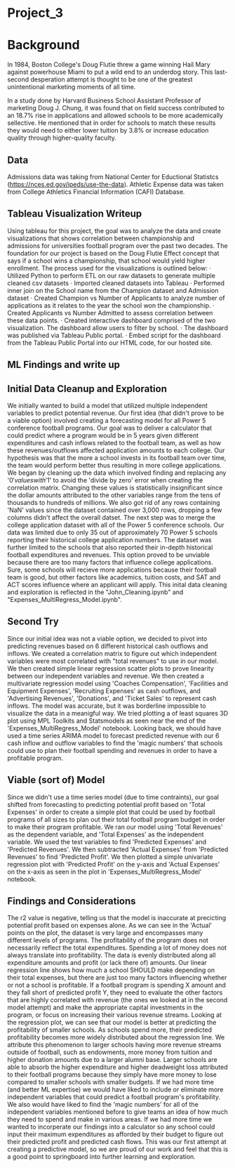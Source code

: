 # Project_3

# Background 
In 1984, Boston College's Doug Flutie threw a game winning Hail Mary against powerhouse Miami to put a wild end to an underdog story. This last- second desperation attempt is thought to be one of the greatest unintentional marketing moments of all time.

In a study done by Harvard Business School Assistant Professor of marketing Doug J. Chung, it was found that on field success contributed to an 18.7% rise in applications and allowed schools to be more academically sellective. He mentioned that in order for schools to match these results they would need to either lower tuition by 3.8% or increase education quality through higher-quality faculty.


## Data 
Admissions data was taking from National Center for Eductional Statistcs (https://nces.ed.gov/ipeds/use-the-data). Athletic Expense data was taken from College Athletics Financial Information (CAFI) Database. 

## Tableau Visualization Writeup
Using tableau for this project, the goal  was to analyze the data and create visualizations that shows correlation between championship and admissions for universities football program over the past two decades. The foundation for our project is based on the Doug Flutie Effect concept that says if a school wins a championship, that school would yield higher enrollment.  The process used for the visualizations is outlined below: 
·      Utilized Python to perform ETL on our raw datasets to generate multiple cleaned csv datasets
·      Imported cleaned datasets into Tableau
·      Performed inner join on the School name from the Champion dataset and Admission dataset 
·      Created Champion vs Number of Applicants to analyze number of applications as it relates to the year the school won the championship. 
·      Created Applicants vs Number Admitted to assess correlation between these data points. 
·      Created interactive dashboard comprised of the two visualization.  The dashboard allow users to filter by school.
·      The dashboard was published via Tableau Public portal. 
·      Embed script for the dashboard from the Tableau Public Portal into our HTML code, for our hosted site.

## ML Findings and write up 

## Initial Data Cleanup and Exploration
We initially wanted to build a model that utilized multiple independent variables to predict potential revenue. Our first idea (that didn't prove to be a viable option) involved creating a forecasting model for all Power 5 conference football programs. Our goal was to deliver a calculator that could predict where a program would be in 5 years given different expenditures and cash inflows related to the football team, as well as how these revenues/outflows affected application amounts to each college. Our hypothesis was that the more a school invests in its football team over time, the team would perform better thus resulting in more college applications. We began by cleaning up the data which involved finding and replacing any '$0' values with '$1' to avoid the 'divide by zero' error when creating the correlation matrix. Changing these values is statistically insignificant since the dollar amounts attributed to the other variables range from the tens of thousands to hundreds of millions. We also got rid of any rows containing  'NaN' values since the dataset contained over 3,000 rows, dropping a few columns didn't affect the overall datset. The next step was to merge the college application dataset with all of the Power 5 conference schools. Our data was limited due to only 35 out of approximately 70 Power 5 schools reporting their historical college application numbers. The dataset was further limited to the schools that also reported their in-depth historical football expenditures and revenues. This option proved to be unviable because there are too many factors that influence college applications. Sure, some schools will recieve more applications because their football team is good, but other factors like academics, tuition costs, and SAT and ACT scores influence where an applicant will apply. This inital data cleaning and exploration is reflected in the "John_Cleaning.ipynb" and "Expenses_MultiRegress_Model.ipynb".

## Second Try
Since our initial idea was not a viable option, we decided to pivot into predicting revenues based on 6 different historical cash outflows and inflows. We created a correlation matrix to figure out which independent variables were most correlated with "total revenues" to use in our model. We then created simple linear regression scatter plots to prove linearity between our independent variables and revenue. We then created a multivariate regression model using 'Coaches Compensation', 'Facilities and Equipment Expenses', 'Recruiting Expenses' as cash outflows, and 'Advertising Revenues', 'Donations', and 'Ticket Sales' to represent cash inflows. The model was accurate, but it was borderline impossible to visualize the data in a meanigful way. We tried plotting a of least squares 3D plot using MPL Toolkits and Statsmodels as seen near the end of the 'Expenses_MultiRegress_Model' notebook. Looking back, we should have used a time series ARIMA model to forecast predicted revenue with our 6 cash inflow and outflow variables to find the 'magic numbers' that schools could use to plan their football spending and revenues in order to have a profitable program. 

## Viable (sort of) Model
Since we didn't use a time series model (due to time contraints), our goal shifted from forecasting to predicting potential profit based on 'Total Expenses' in order to create a simple plot that could be used by football programs of all sizes to plan out their total football program budget in order to make their program profitable. We ran our model using 'Total Revenues' as the dependent variable, and 'Total Expenses' as the independent variable. We used the test variables to find 'Predicted Expenses' and 'Predicted Revenues'. We then subtracted 'Actual Expenses' from 'Predicted Revenues' to find 'Predicted Profit'. We then plotted a simple univariate regression plot with 'Predicted Profit' on the y-axis and 'Actual Expenses' on the x-axis as seen in the plot in 'Expenses_MultiRegress_Model' notebook. 

## Findings and Considerations
The r2 value is negative, telling us that the model is inaccurate at precicting potential profit based on expenses alone. As we can see in the 'Actual' points on the plot, the dataset is very large and encompasses many different levels of programs. The profitability of the program does not necessarily reflect the total expenditures. Spending a lot of money does not always translate into profitability. The data is evenly distributed along all expenditure amounts and profit (or lack there of) amounts. Our linear regression line shows how much a school SHOULD make depending on their total expenses, but there are just too many factors influencing whether or not a school is profitable. If a football program is spending X amount and they fall short of predicted profit Y, they need to evaluate the other factors that are highly correlated with revenue (the ones we looked at in the second model attempt) and make the appropriate capital investments in the program, or focus on increasing their various revenue streams. Looking at the regression plot, we can see that our model is better at predicting the profitability of smaller schools. As schools spend more, their predicted profitability becomes more widely distributed about the regression line. We attribute this phenomenon to larger schools having more revenue streams outside of football, such as endowments, more money from tuition and higher donation amounts due to a larger alumni base. Larger schools are able to absorb the higher expenditure and higher deadweight loss attributed to their football programs because they simply have more money to lose compared to smaller schools with smaller budgets. If we had more time (and better ML expertise) we would have liked to include or eliminate more independent variables that could predict a football program's profitability. We also would have liked to find the 'magic numbers' for all of the independent variables mentioned before to give teams an idea of how much they need to spend and make in various areas. If we had more time we wanted to incorperate our findings into a calculator so any school could input their maximum expenditures as afforded by their budget to figure out their predicted profit and predicted cash flows. This was our first attempt at creating a predictive model, so we are proud of our work and feel that this is a good point to springboard into further learning and exploration. 
